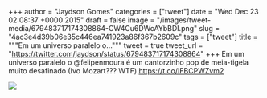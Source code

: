 
+++
author = "Jaydson Gomes"
categories = ["tweet"]
date = "Wed Dec 23 02:08:37 +0000 2015"
draft = false
image = "/images/tweet-media/679483717174308864-CW4Cu6DWcAYbBDI.png"
slug = "4ac3e4d39b06e35c446ea741923a86f367b2609c"
tags = ["tweet"]
title = """Em um universo paralelo o..."""
tweet = true
tweet_url = "https://twitter.com/jaydson/status/679483717174308864"
+++
Em um universo paralelo o @felipenmoura é um cantorzinho pop de meia-tigela muito desafinado (Ivo Mozart??? WTF) https://t.co/IFBCPWZvm2

![](/images/tweet-media/679483717174308864-CW4Cu6DWcAYbBDI.png)